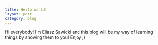 ```yaml
---
title: Hello world!
layout: post
category: blog
---
```


Hi everybody! I'm Eliasz Sawicki and this blog will be my way of learning things by showing them to you! Enjoy ;)
